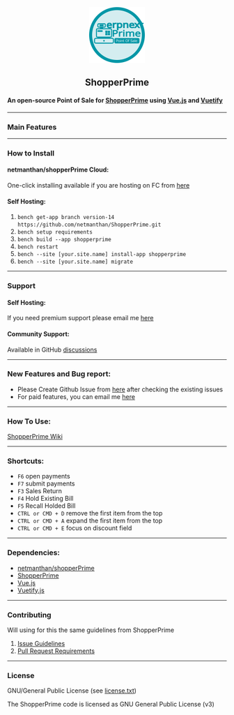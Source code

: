 <div align="center">
    <img src="https://raw.githubusercontent.com/netmanthan/ShopperPrime/main/shopperprime/public/js/shopperprimeapp/components/pos/pos.svg" height="128">
    <h2>ShopperPrime</h2>
</div>

#### An open-source Point of Sale for [ShopperPrime](https://github.com/netmanthan/ShopperPrime) using [Vue.js](https://github.com/vuejs/vue) and [Vuetify](https://github.com/vuetifyjs/vuetify)

---

### Main Features

<!-- 


 -->

---

### How to Install

#### netmanthan/shopperPrime Cloud:

One-click installing available if you are hosting on FC from [here](https://netmanthan/shopperPrimecloud.com/marketplace/apps/shopperprime)

#### Self Hosting:

1. `bench get-app branch version-14 https://github.com/netmanthan/ShopperPrime.git`
2. `bench setup requirements`
3. `bench build --app shopperprime`
4. `bench restart`
5. `bench --site [your.site.name] install-app shopperprime`
6. `bench --site [your.site.name] migrate`

---

### Support


#### Self Hosting:

If you need premium support please email me [here](mailto:info@ShopperSolutions.com)

#### Community Support:

Available in GitHub [discussions](https://github.com/netmanthan/ShopperPrime/discussions)

---

### New Features and Bug report:

- Please Create Github Issue from [here](https://github.com/netmanthan/ShopperPrime/issues/new/choose) after checking the existing issues
- For paid features, you can email me [here](mailto:info@ShopperSolutions.com)

---

### How To Use:

[ShopperPrime Wiki](https://github.com/netmanthan/ShopperPrime/wiki)

---

### Shortcuts:

- `F6` open payments
- `F7` submit payments
- `F3` Sales Return
- `F4` Hold Existing Bill
- `F5` Recall Holded Bill
- `CTRL or CMD + D` remove the first item from the top
- `CTRL or CMD + A` expand the first item from the top
- `CTRL or CMD + E` focus on discount field

---

### Dependencies:

- [netmanthan/shopperPrime](https://github.com/netmanthan/shopperPrime/netmanthan/shopperPrime)
- [ShopperPrime](https://github.com/netmanthan/ShopperPrime)
- [Vue.js](https://github.com/vuejs/vue)
- [Vuetify.js](https://github.com/vuetifyjs/vuetify)

---

### Contributing

Will using for this the same guidelines from ShopperPrime

1. [Issue Guidelines](https://github.com/netmanthan/ShopperPrime/wiki/Issue-Guidelines)
2. [Pull Request Requirements](https://github.com/netmanthan/ShopperPrime/wiki/Contribution-Guidelines)

---

### License

GNU/General Public License (see [license.txt](https://github.com/netmanthan/ShopperPrime/blob/master/license.txt))

The ShopperPrime code is licensed as GNU General Public License (v3)
